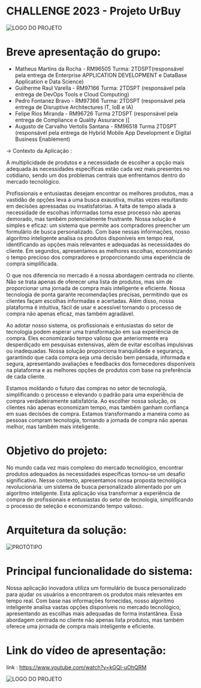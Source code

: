 # CHALLENGE  2023 - Projeto UrBuy

![ LOGO DO PROJETO ](documentação/UrBuyLogo.jpeg)

# Breve apresentação do grupo: 
* Matheus Martins da Rocha - RM96505 Turma: 2TDSPT(responsável pela entrega de Enterprise APPLICATION DEVELOPMENT e DataBase Application e Data Science)
* Guilherme Raul Varella - RM97166 Turma: 2TDSPT (responsável pela entrega de DevOps Tools e Cloud Computing)
* Pedro Fontanez Bravo - RM97366 Turma: 2TDSPT (responsável pela entrega de Disruptive Architectures IT, IoB e IA)
* Felipe Rios Miranda - RM96726 Turma 2TDSPT (responsável pela entrega de Compliance e Quality Assurance )]
* Augusto de Carvalho Vertolis Santana - RM96518 Turma 2TDSPT (responsável pela entrega de Hybrid Mobile App Development e Digital Business Enablement)

-> Contexto da Aplicação :

A multiplicidade de produtos e a necessidade de escolher a opção mais adequada às
necessidades específicas estão cada vez mais presentes no cotidiano, sendo um dos problemas
centrais que enfrentamos dentro do mercado tecnológico.

Profissionais e entusiastas desejam encontrar os melhores produtos, mas a vastidão de
opções leva a uma busca exaustiva, muitas vezes resultando em decisões apressadas ou
insatisfatórias. A falta de tempo aliada à necessidade de escolhas informadas torna esse
processo não apenas demorado, mas também potencialmente frustrante. Nossa solução é
simples e eficaz: um sistema que permite aos compradores preencher um formulário de busca
personalizado. Com base nessas informações, nosso algoritmo inteligente analisa os produtos
disponíveis em tempo real, identificando as opções mais relevantes e adequadas às
necessidades do cliente. Em segundos, apresentamos as melhores escolhas, economizando o
tempo precioso dos compradores e proporcionando uma experiência de compra simplificada.

O que nos diferencia no mercado é a nossa abordagem centrada no cliente. Não se trata
apenas de oferecer uma lista de produtos, mas sim de proporcionar uma jornada de compra
mais inteligente e eficiente. Nossa tecnologia de ponta garante recomendações precisas,
permitindo que os clientes façam escolhas informadas e acertadas. Além disso, nossa
plataforma é intuitiva, fácil de usar e acessível tornando o processo de compra não apenas
eficaz, mas também agradável.

Ao adotar nosso sistema, os profissionais e entusiastas do setor de tecnologia podem esperar
uma transformação em sua experiência de compra. Eles economizarão tempo valioso que
anteriormente era desperdiçado em pesquisas extensivas, além de evitar escolhas impulsivas
ou inadequadas. Nossa solução proporciona tranquilidade e segurança, garantindo que cada
compra seja uma decisão bem pensada, informada e segura, apresentando avaliações e
feedbacks dos fornecedores disponíveis na plataforma e as melhores opções de produtos com
base na preferência de cada cliente.

Estamos moldando o futuro das compras no setor de tecnologia, simplificando o processo e
elevando o padrão para uma experiência de compra verdadeiramente satisfatória. Ao escolher
nossa solução, os clientes não apenas economizam tempo, mas também ganham confiança em
suas decisões de compra. Estamos transformando a maneira como as pessoas compram
tecnologia, tornando a jornada de compra não apenas melhor, mas também mais inteligente.


# Objetivo do projeto: 

No mundo cada vez mais complexo do mercado tecnológico, encontrar produtos adequados às necessidades específicas tornou-se um desafio significativo. Nesse contexto, apresentamos nossa proposta tecnológica revolucionária: um sistema de busca personalizado alimentado por um algoritmo inteligente. Esta aplicação visa transformar a experiência de compra de profissionais e entusiastas do setor de tecnologia, simplificando o processo de seleção e economizando tempo valioso.

# Arquitetura da solução:
![ PROTÓTIPO ](documentação/Arquitetura.png)

# Principal funcionalidade do sistema: 

Nossa aplicação inovadora utiliza um formulário de busca personalizado para ajudar os usuários a encontrarem os produtos mais relevantes em tempo real. Com base nas informações fornecidas, nosso algoritmo inteligente analisa vastas opções disponíveis no mercado tecnológico, apresentando as escolhas mais adequadas de forma instantânea. Essa abordagem centrada no cliente não apenas lista produtos, mas também oferece uma jornada de compra mais inteligente e eficiente.

# Link do vídeo de apresentação:

link : https://www.youtube.com/watch?v=kGQI-uOhQRM

![ LOGO DO PROJETO ](documentação/UrBuyLogo.jpeg)


